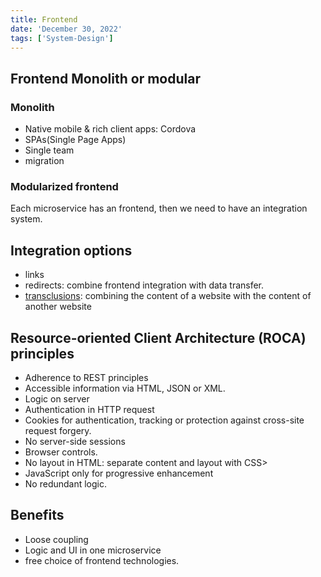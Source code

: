 ```yaml
---
title: Frontend
date: 'December 30, 2022'
tags: ['System-Design']
---
```


## Frontend Monolith or modular

### Monolith

* Native mobile & rich client apps: Cordova
* SPAs(Single Page Apps)
* Single team
* migration

### Modularized frontend

Each microservice has an frontend, then we need to have an integration system.

## Integration options

* links
* redirects: combine frontend integration with data transfer.
* [transclusions](https://www.innoq.com/en/blog/transclusion/): combining the content of a website with the content of another website

## Resource-oriented Client Architecture (ROCA) principles

* Adherence to REST principles
* Accessible information via HTML, JSON or XML.
* Logic on server
* Authentication in HTTP request
* Cookies for authentication, tracking or protection against cross-site request forgery.
* No server-side sessions
* Browser controls.
* No layout in HTML: separate content and layout with CSS>
* JavaScript only for progressive enhancement
* No redundant logic.

## Benefits

* Loose coupling
* Logic and UI in one microservice
* free choice of frontend technologies.

